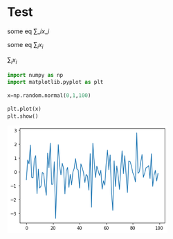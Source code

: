 # Test

some eq $\sum\_i x\_i$

some eq $\sum_i x_i$


$\sum_i x_i$



```python
import numpy as np
import matplotlib.pyplot as plt
```


```python
x=np.random.normal(0,1,100)
```


```python
plt.plot(x)
plt.show()
```


    
![png](/images/output_3_0.png)
    



```python

```
